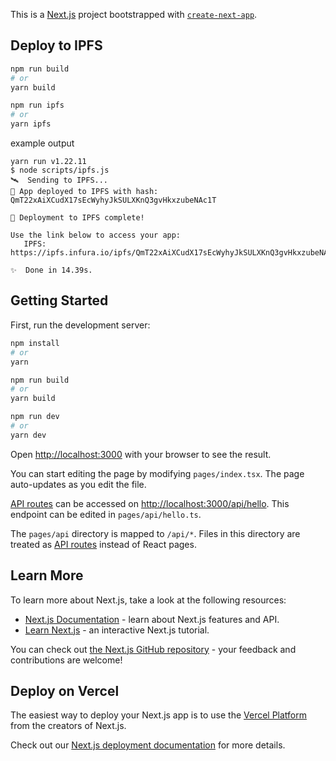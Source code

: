 This is a [Next.js](https://nextjs.org/) project bootstrapped with [`create-next-app`](https://github.com/vercel/next.js/tree/canary/packages/create-next-app).

## Deploy to IPFS

```bash
npm run build
# or
yarn build

npm run ipfs
# or
yarn ipfs
```

example output
```
yarn run v1.22.11
$ node scripts/ipfs.js
🛰  Sending to IPFS...
📡 App deployed to IPFS with hash: QmT22xAiXCudX17sEcWyhyJkSULXKnQ3gvHkxzubeNAc1T

🚀 Deployment to IPFS complete!

Use the link below to access your app:
   IPFS: https://ipfs.infura.io/ipfs/QmT22xAiXCudX17sEcWyhyJkSULXKnQ3gvHkxzubeNAc1T

✨  Done in 14.39s.
```

## Getting Started

First, run the development server:

```bash
npm install
# or
yarn
```

```bash
npm run build
# or
yarn build
```

```bash
npm run dev
# or
yarn dev
```
Open [http://localhost:3000](http://localhost:3000) with your browser to see the result.

You can start editing the page by modifying `pages/index.tsx`. The page auto-updates as you edit the file.

[API routes](https://nextjs.org/docs/api-routes/introduction) can be accessed on [http://localhost:3000/api/hello](http://localhost:3000/api/hello). This endpoint can be edited in `pages/api/hello.ts`.

The `pages/api` directory is mapped to `/api/*`. Files in this directory are treated as [API routes](https://nextjs.org/docs/api-routes/introduction) instead of React pages.

## Learn More

To learn more about Next.js, take a look at the following resources:

- [Next.js Documentation](https://nextjs.org/docs) - learn about Next.js features and API.
- [Learn Next.js](https://nextjs.org/learn) - an interactive Next.js tutorial.

You can check out [the Next.js GitHub repository](https://github.com/vercel/next.js/) - your feedback and contributions are welcome!

## Deploy on Vercel

The easiest way to deploy your Next.js app is to use the [Vercel Platform](https://vercel.com/new?utm_medium=default-template&filter=next.js&utm_source=create-next-app&utm_campaign=create-next-app-readme) from the creators of Next.js.

Check out our [Next.js deployment documentation](https://nextjs.org/docs/deployment) for more details.
